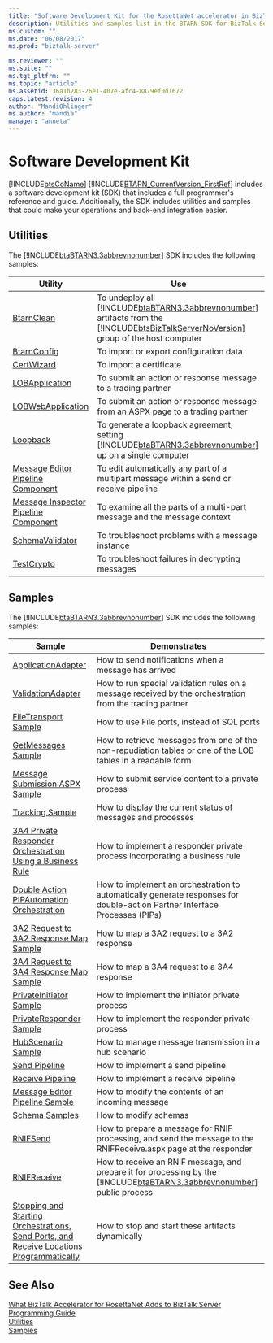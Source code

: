 ```yaml
---
title: "Software Development Kit for the RosettaNet accelerator in BizTalk Server | Microsoft Docs"
description: Utilities and samples list in the BTARN SDK for BizTalk Server
ms.custom: ""
ms.date: "06/08/2017"
ms.prod: "biztalk-server"

ms.reviewer: ""
ms.suite: ""
ms.tgt_pltfrm: ""
ms.topic: "article"
ms.assetid: 36a1b283-26e1-407e-afc4-8879ef0d1672
caps.latest.revision: 4
author: "MandiOhlinger"
ms.author: "mandia"
manager: "anneta"
---
```

# Software Development Kit
[!INCLUDE[btsCoName](../../includes/btsconame-md.md)] [!INCLUDE[BTARN_CurrentVersion_FirstRef](../../includes/btarn-currentversion-firstref-md.md)] includes a software development kit (SDK) that includes a full programmer's reference and guide. Additionally, the SDK includes utilities and samples that could make your operations and back-end integration easier.  
  
## Utilities  
 The [!INCLUDE[btaBTARN3.3abbrevnonumber](../../includes/btabtarn3-3abbrevnonumber-md.md)] SDK includes the following samples:  
  
|Utility|Use|  
|-------------|---------|  
|[BtarnClean](../../adapters-and-accelerators/accelerator-rosettanet/btarnclean.md)|To undeploy all [!INCLUDE[btaBTARN3.3abbrevnonumber](../../includes/btabtarn3-3abbrevnonumber-md.md)] artifacts from the [!INCLUDE[btsBizTalkServerNoVersion](../../includes/btsbiztalkservernoversion-md.md)] group of the host computer|  
|[BtarnConfig](../../adapters-and-accelerators/accelerator-rosettanet/btarnconfig.md)|To import or export configuration data|  
|[CertWizard](../../adapters-and-accelerators/accelerator-rosettanet/certwizard.md)|To import a certificate|  
|[LOBApplication](../../adapters-and-accelerators/accelerator-rosettanet/lobapplication.md)|To submit an action or response message to a trading partner|  
|[LOBWebApplication](../../adapters-and-accelerators/accelerator-rosettanet/lobwebapplication.md)|To submit an action or response message from an ASPX page to a trading partner|  
|[Loopback](../../adapters-and-accelerators/accelerator-rosettanet/loopback.md)|To generate a loopback agreement, setting [!INCLUDE[btaBTARN3.3abbrevnonumber](../../includes/btabtarn3-3abbrevnonumber-md.md)] up on a single computer|  
|[Message Editor Pipeline Component](../../adapters-and-accelerators/accelerator-rosettanet/message-editor-pipeline-component.md)|To edit automatically any part of a multipart message within a send or receive pipeline|  
|[Message Inspector Pipeline Component](../../adapters-and-accelerators/accelerator-rosettanet/message-inspector-pipeline-component.md)|To examine all the parts of a multi-part message and the message context|  
|[SchemaValidator](../../adapters-and-accelerators/accelerator-rosettanet/schemavalidator.md)|To troubleshoot problems with a message instance|  
|[TestCrypto](../../adapters-and-accelerators/accelerator-rosettanet/testcrypto.md)|To troubleshoot failures in decrypting messages|  
  
## Samples  
 The [!INCLUDE[btaBTARN3.3abbrevnonumber](../../includes/btabtarn3-3abbrevnonumber-md.md)] SDK includes the following samples:  
  
|Sample|Demonstrates|  
|------------|------------------|  
|[ApplicationAdapter](../../adapters-and-accelerators/accelerator-rosettanet/applicationadapter.md)|How to send notifications when a message has arrived|  
|[ValidationAdapter](../../adapters-and-accelerators/accelerator-rosettanet/validationadapter.md)|How to run special validation rules on a message received by the orchestration from the trading partner|  
|[FileTransport Sample](../../adapters-and-accelerators/accelerator-rosettanet/filetransport-sample.md)|How to use File ports, instead of SQL ports|  
|[GetMessages Sample](../../adapters-and-accelerators/accelerator-rosettanet/getmessages-sample.md)|How to retrieve messages from one of the non-repudiation tables or one of the LOB tables in a readable form|  
|[Message Submission ASPX Sample](../../adapters-and-accelerators/accelerator-rosettanet/message-submission-aspx-sample.md)|How to submit service content to a private process|  
|[Tracking Sample](../../adapters-and-accelerators/accelerator-rosettanet/tracking-sample.md)|How to display the current status of messages and processes|  
|[3A4 Private Responder Orchestration Using a Business Rule](../../adapters-and-accelerators/accelerator-rosettanet/3a4-private-responder-orchestration-using-a-business-rule.md)|How to implement a responder private process incorporating a business rule|  
|[Double Action PIPAutomation Orchestration](../../adapters-and-accelerators/accelerator-rosettanet/double-action-pipautomation-orchestration.md)|How to implement an orchestration to automatically generate responses for double-action Partner Interface Processes (PIPs)|  
|[3A2 Request to 3A2 Response Map Sample](../../adapters-and-accelerators/accelerator-rosettanet/3a2-request-to-3a2-response-map-sample.md)|How to map a 3A2 request to a 3A2 response|  
|[3A4 Request to 3A4 Response Map Sample](../../adapters-and-accelerators/accelerator-rosettanet/3a4-request-to-3a4-response-map-sample.md)|How to map a 3A4 request to a 3A4 response|  
|[PrivateInitiator Sample](../../adapters-and-accelerators/accelerator-rosettanet/privateinitiator-sample.md)|How to implement the initiator private process|  
|[PrivateResponder Sample](../../adapters-and-accelerators/accelerator-rosettanet/privateresponder-sample.md)|How to implement the responder private process|  
|[HubScenario Sample](../../adapters-and-accelerators/accelerator-rosettanet/hubscenario-sample.md)|How to manage message transmission in a hub scenario|  
|[Send Pipeline](../../adapters-and-accelerators/accelerator-rosettanet/send-pipeline.md)|How to implement a send pipeline|  
|[Receive Pipeline](../../adapters-and-accelerators/accelerator-rosettanet/receive-pipeline.md)|How to implement a receive pipeline|  
|[Message Editor Pipeline Sample](../../adapters-and-accelerators/accelerator-rosettanet/message-editor-pipeline-sample.md)|How to modify the contents of an incoming message|  
|[Schema Samples](../../adapters-and-accelerators/accelerator-rosettanet/schema-samples.md)|How to modify schemas|  
|[RNIFSend](../../adapters-and-accelerators/accelerator-rosettanet/rnifsend.md)|How to prepare a message for RNIF processing, and send the message to the RNIFReceive.aspx page at the responder|  
|[RNIFReceive](../../adapters-and-accelerators/accelerator-rosettanet/rnifreceive.md)|How to receive an RNIF message, and prepare it for processing by the [!INCLUDE[btaBTARN3.3abbrevnonumber](../../includes/btabtarn3-3abbrevnonumber-md.md)] public process|  
|[Stopping and Starting Orchestrations, Send Ports, and Receive Locations Programmatically](../../adapters-and-accelerators/accelerator-rosettanet/code-to-stop-and-start-orchestrations-send-ports-and-receive-locations.md)|How to stop and start these artifacts dynamically|  
  
## See Also  
 [What BizTalk Accelerator for RosettaNet Adds to BizTalk Server](../../adapters-and-accelerators/accelerator-rosettanet/what-biztalk-accelerator-for-rosettanet-adds-to-biztalk-server.md)   
 [Programming Guide](../../adapters-and-accelerators/accelerator-rosettanet/programming-guide2.md)   
 [Utilities](../../adapters-and-accelerators/accelerator-rosettanet/utilities1.md)   
 [Samples](../../adapters-and-accelerators/accelerator-rosettanet/samples3.md)